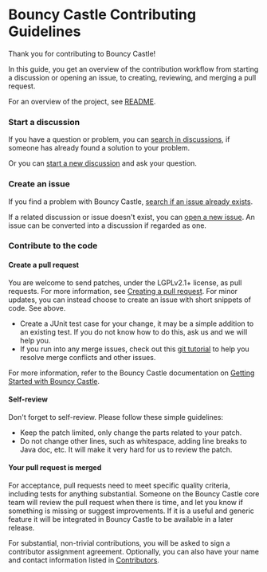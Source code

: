 # Bouncy Castle Contributing Guidelines <!-- omit in toc -->

Thank you for contributing to Bouncy Castle!

In this guide, you get an overview of the contribution workflow from starting a discussion or opening an issue, to creating, reviewing, and merging a pull request.

For an overview of the project, see [README](README.md). 

### Start a discussion
If you have a question or problem, you can [search in discussions](../../discussions), if someone has already found a solution to your problem. 

Or you can [start a new discussion](../../discussions/new/choose) and ask your question. 

### Create an issue

If you find a problem with Bouncy Castle, [search if an issue already exists](../../issues).

If a related discussion or issue doesn't exist, you can [open a new issue](../../issues/new). An issue can be converted into a discussion if regarded as one.

### Contribute to the code

#### Create a pull request

You are welcome to send patches, under the LGPLv2.1+ license, as pull requests. For more information, see [Creating a pull request](https://docs.github.com/en/pull-requests/collaborating-with-pull-requests/proposing-changes-to-your-work-with-pull-requests/creating-a-pull-request). For minor updates, you can instead choose to create an issue with short snippets of code. See above.

* Create a JUnit test case for your change, it may be a simple addition to an existing test. If you do not know how to do this, ask us and we will help you. 
* If you run into any merge issues, check out this [git tutorial](https://github.com/skills/resolve-merge-conflicts) to help you resolve merge conflicts and other issues.

For more information, refer to the Bouncy Castle documentation on [Getting Started with Bouncy Castle](https://doc.primekey.com/bouncycastle/introduction#Introduction-GettingStartedwithBouncyCastle).

#### Self-review

Don't forget to self-review. Please follow these simple guidelines:
* Keep the patch limited, only change the parts related to your patch. 
* Do not change other lines, such as whitespace, adding line breaks to Java doc, etc. It will make it very hard for us to review the patch.


#### Your pull request is merged

For acceptance, pull requests need to meet specific quality criteria, including tests for anything substantial. Someone on the Bouncy Castle core team will review the pull request when there is time, and let you know if something is missing or suggest improvements. If it is a useful and generic feature it will be integrated in Bouncy Castle to be available in a later release.

For substantial, non-trivial contributions, you will be asked to sign a contributor assignment agreement. Optionally, you can also have your name and contact information listed in [Contributors](https://www.bouncycastle.org/contributors.html). 
